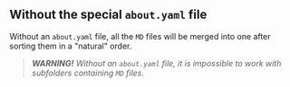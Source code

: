 Without the special `about.yaml` file
-------------------------------------

Without an `about.yaml` file, all the `MD` files will be merged into one after sorting them in a "natural" order.


> ***WARNING!*** *Without an `about.yaml` file, it is impossible to work with subfolders containing `MD` files.*
